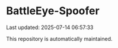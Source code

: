 # BattleEye-Spoofer

Last updated: 2025-07-14 06:57:33

This repository is automatically maintained.
